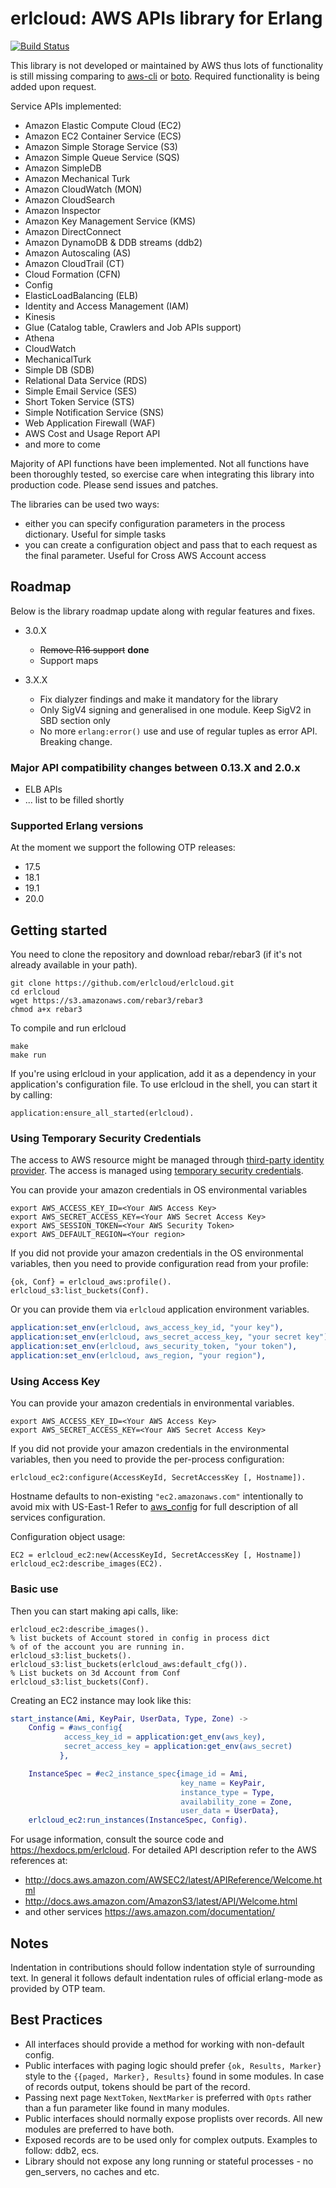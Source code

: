 # erlcloud: AWS APIs library for Erlang #

[![Build Status](https://secure.travis-ci.org/erlcloud/erlcloud.png?branch=master)](http://travis-ci.org/erlcloud/erlcloud)

This library is not developed or maintained by AWS thus lots of functionality is still missing comparing to [aws-cli](https://aws.amazon.com/cli/) or [boto](https://github.com/boto/boto).
Required functionality is being added upon request.

Service APIs implemented:
- Amazon Elastic Compute Cloud (EC2)
- Amazon EC2 Container Service (ECS)
- Amazon Simple Storage Service (S3)
- Amazon Simple Queue Service (SQS)
- Amazon SimpleDB
- Amazon Mechanical Turk
- Amazon CloudWatch (MON)
- Amazon CloudSearch
- Amazon Inspector
- Amazon Key Management Service (KMS)
- Amazon DirectConnect
- Amazon DynamoDB & DDB streams (ddb2)
- Amazon Autoscaling (AS)
- Amazon CloudTrail (CT)
- Cloud Formation (CFN)
- Config
- ElasticLoadBalancing (ELB)
- Identity and Access Management (IAM)
- Kinesis
- Glue (Catalog table, Crawlers and Job APIs support)
- Athena
- CloudWatch
- MechanicalTurk
- Simple DB (SDB)
- Relational Data Service (RDS)
- Simple Email Service (SES)
- Short Token Service (STS)
- Simple Notification Service (SNS)
- Web Application Firewall (WAF)
- AWS Cost and Usage Report API
- and more to come

Majority of API functions have been implemented.
Not all functions have been thoroughly tested, so exercise care when integrating this library into production code.
Please send issues and patches.

The libraries can be used two ways:
- either you can specify configuration parameters in the process dictionary. Useful for simple tasks
- you can create a configuration object and pass that to each request as the final parameter. Useful for Cross AWS Account access

## Roadmap ##

Below is the library roadmap update along with regular features and fixes.

- 3.0.X
  - ~~Remove R16 support~~ __done__
  - Support maps

- 3.X.X
  - Fix dialyzer findings and make it mandatory for the library
  - Only SigV4 signing and generalised in one module. Keep SigV2 in SBD section only
  - No more `erlang:error()` use and use of regular tuples as error API. Breaking change.

### Major API compatibility changes between 0.13.X and 2.0.x
 - ELB APIs
 - ... list to be filled shortly

### Supported Erlang versions
At the moment we support the following OTP releases:
 - 17.5
 - 18.1
 - 19.1
 - 20.0

## Getting started ##
You need to clone the repository and download rebar/rebar3 (if it's not already available in your path).
```
git clone https://github.com/erlcloud/erlcloud.git
cd erlcloud
wget https://s3.amazonaws.com/rebar3/rebar3
chmod a+x rebar3
```
To compile and run erlcloud
```
make
make run
```

If you're using erlcloud in your application, add it as a dependency in your application's configuration file.
To use erlcloud in the shell, you can start it by calling:

```
application:ensure_all_started(erlcloud).
```
### Using Temporary Security Credentials

The access to AWS resource might be managed through [third-party identity provider](http://docs.aws.amazon.com/IAM/latest/UserGuide/id_roles_create_for-idp.html).
The access is managed using [temporary security credentials](http://docs.aws.amazon.com/IAM/latest/UserGuide/id_credentials_temp_use-resources.html).

You can provide your amazon credentials in OS environmental variables

```
export AWS_ACCESS_KEY_ID=<Your AWS Access Key>
export AWS_SECRET_ACCESS_KEY=<Your AWS Secret Access Key>
export AWS_SESSION_TOKEN=<Your AWS Security Token>
export AWS_DEFAULT_REGION=<Your region>
```
If you did not provide your amazon credentials in the OS environmental variables, then you need to provide configuration read from your profile:
```
{ok, Conf} = erlcloud_aws:profile().
erlcloud_s3:list_buckets(Conf).
```
Or you can provide them via `erlcloud` application environment variables.
```erlang
application:set_env(erlcloud, aws_access_key_id, "your key"),
application:set_env(erlcloud, aws_secret_access_key, "your secret key"),
application:set_env(erlcloud, aws_security_token, "your token"),
application:set_env(erlcloud, aws_region, "your region"),
```
### Using Access Key ###
You can provide your amazon credentials in environmental variables.
```
export AWS_ACCESS_KEY_ID=<Your AWS Access Key>
export AWS_SECRET_ACCESS_KEY=<Your AWS Secret Access Key>
```
If you did not provide your amazon credentials in the environmental variables, then you need to provide the per-process configuration:
```
erlcloud_ec2:configure(AccessKeyId, SecretAccessKey [, Hostname]).
```
Hostname defaults to non-existing `"ec2.amazonaws.com"` intentionally to avoid mix with US-East-1
Refer to [aws_config](https://github.com/erlcloud/erlcloud/blob/master/include/erlcloud_aws.hrl) for full description of all services configuration.

Configuration object usage:
```
EC2 = erlcloud_ec2:new(AccessKeyId, SecretAccessKey [, Hostname])
erlcloud_ec2:describe_images(EC2).
```

### Basic use ###
Then you can start making api calls, like:
```
erlcloud_ec2:describe_images().
% list buckets of Account stored in config in process dict
% of of the account you are running in.
erlcloud_s3:list_buckets().
erlcloud_s3:list_buckets(erlcloud_aws:default_cfg()).
% List buckets on 3d Account from Conf
erlcloud_s3:list_buckets(Conf).
```

Creating an EC2 instance may look like this:
```erlang
start_instance(Ami, KeyPair, UserData, Type, Zone) ->
    Config = #aws_config{
            access_key_id = application:get_env(aws_key),
            secret_access_key = application:get_env(aws_secret)
           },

    InstanceSpec = #ec2_instance_spec{image_id = Ami,
                                      key_name = KeyPair,
                                      instance_type = Type,
                                      availability_zone = Zone,
                                      user_data = UserData},
    erlcloud_ec2:run_instances(InstanceSpec, Config).
```

For usage information, consult the source code and https://hexdocs.pm/erlcloud.
For detailed API description refer to the AWS references at:

- http://docs.aws.amazon.com/AWSEC2/latest/APIReference/Welcome.html
- http://docs.aws.amazon.com/AmazonS3/latest/API/Welcome.html
- and other services https://aws.amazon.com/documentation/

## Notes ##

Indentation in contributions should follow indentation style of surrounding text.
In general it follows default indentation rules of official erlang-mode as provided by OTP team.

## Best Practices ##

- All interfaces should provide a method for working with non-default config.
- Public interfaces with paging logic should prefer `{ok, Results, Marker}` style to the `{{paged, Marker}, Results}` found in some modules.
In case of records output, tokens should be part of the record.
- Passing next page `NextToken`, `NextMarker` is preferred with `Opts` rather than a fun parameter like found in many modules.
- Public interfaces should normally expose proplists over records. All new modules are preferred to have both. 
- Exposed records are to be used only for complex outputs. Examples to follow: ddb2, ecs.
- Library should not expose any long running or stateful processes - no gen_servers, no caches and etc.
